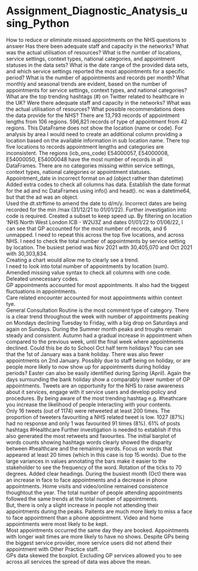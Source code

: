 # Assignment_Diagnostic_Anatysis_using_Python
How to reduce or eliminate missed appointments on the NHS
questions to answer
Has there been adequate staff and capacity in the networks?
What was the actual utilisation of resources?
What is the number of locations, service settings, context types, national categories, and appointment statuses in the data sets?
What is the date range of the provided data sets, and which service settings reported the most appointments for a specific period?
What is the number of appointments and records per month?
What monthly and seasonal trends are evident, based on the number of appointments for service settings, context types, and national categories?
What are the top trending hashtags (#) on Twitter related to healthcare in the UK?
Were there adequate staff and capacity in the networks?
What was the actual utilisation of resources?
What possible recommendations does the data provide for the NHS?
There are 13,793 records of appointment lengths from 106 regions.  596,821 records of type of appointment from 42 regions.  This DataFrame does not show the location (name or code). For analysis by area I would need to create an additional column providing a location based on the available information in sub location name.  There top five locations to records appointment lengths and categories are inconsistent. The regions (icb_ons_code) E54000057, E54000008, E54000050, E54000048 have the most number of records in all DataFrames.  There are no categories missing within service settings, context types, national categories or appointment statuses.  Appointment_date in incorrect format on ad (object rather than datetime)
Added extra codes to check all columns has data.
Establish the date format for the ad and nc DataFrames using info() and head(). nc was a datetime64, but that the ad was an object.  
Used the dt.strftime to amend the date to d/m/y.
Incorrect dates are being recorded for the min /max  (31/12/21 to 01/01/22).  Further investigation into code is required. 
Created a subset to keep speed up.
By filtering on location ‘NHS North West London ICB - W2U3Z and dates 01/01/22 to 01/06/22, I can see that GP accounted for the most number of records, and 6 unmapped. 
I need to repeat this across the top five locations, and across NHS. 
I need to check the total number of appointments by service setting by location.  The busiest period was Nov 2021 with 30,405,070 and Oct 2021 with 30,303,834.  
Creating a chart would allow me to clearly see a trend.  
I need to look into total number of appointments by location (sum).  
Amended missing value syntax to check all columns with one code.  Deleated unnecessary codes.  
GP appointments accounted for most appointments.  It also had the biggest fluctuations in appointments.   
Care related encounter accounted for most appointments within context tye.  
General Consultation Routine is the most comment type of category.
There is a clear trend throughout the week with number of appointments peaking on Mondays declining Tuesday to Friday, with a big drop on Saturdays and again on Sundays. 
During the Summer month peaks and troughs remain steady and consistent.
Autumn had a gradual increase in appointment when compared to the previous week, until the final week where appointments declined. Could this be do to School Oct half term holidays?
You can see that the 1st of January was a bank holiday.  There was also fewer appointments on 2nd January.  Possibly due to staff being on holiday, or are people more likely to now show up for appointments during holiday periods? 
Easter can also be easily identified during Spring (April).  Again the days surrounding the bank holiday show a comparably lower number of GP appointments. 
Tweets are an opportunity for the NHS to raise awareness about it services, engage with it service users and develop policy and procedures. 
By being aware of the most trending hashtag e.g. #heathcare you increase the likelihood of people interacting with your contents.  
Only 16 tweets (out of 1174) were retweeted at least 200 times.
The proportion of tweeters favouriting a NHS related tweet is low.
1027 (87%) had no response and only 1 was favourited 91 times (8%).
61% of posts hashtags #Healthcare
Further investigation is needed to establish if this also generated the most retweets and favourites.
The initial barplot of words counts showing hashtags words clearly showed the disparity between #healthcare and the remaining words.
Focus on words that appeared at least 20 times (which in this case is top 15 words).
Due to the large variances in values annotating the bars make it easier to the stakeholder to see the frequency of the word.
Rotation of the ticks to 70 degrees.
Added clear headings. 
During the busiest month (Oct) there was an increase in face to face appointments and a decrease in phone appointments. 
Home visits and video/online remained consistence thoughtout the year. 
The total number of people attending appointments followed the same trends at the total number of appointments.  
But, there is only a slight increase in people not attending their appointments during the peaks.
Paitents are much more likely to miss a face to face appointment than a phone appointment.
Video and home appointments were most likely to be kept.  
Most appointments occurred the same day they are booked.
Appointments with longer wait times are more likely to have no shows. 
Despite GPs being the biggest service provider,  more service users did not attend their appointment with Other Practice staff.  
GPs data skewed the boxplot.
Excluding GP services allowed you to see across all services the spread of data was above the mean. 
